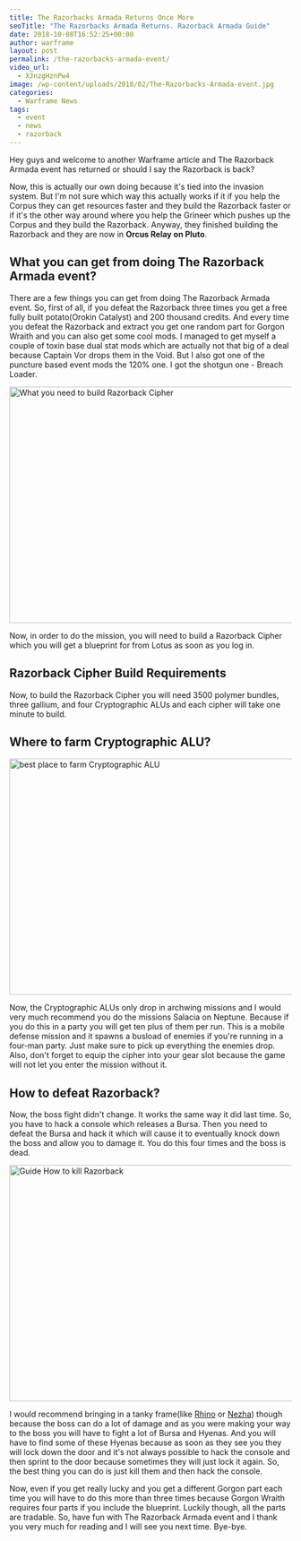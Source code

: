 ```yaml
---
title: The Razorbacks Armada Returns Once More
seoTitle: "The Razorbacks Armada Returns. Razorback Armada Guide"
date: 2018-10-08T16:52:25+00:00
author: warframe
layout: post
permalink: /the-razorbacks-armada-event/
video_url:
  - XJnzgHznPw4
image: /wp-content/uploads/2018/02/The-Razorbacks-Armada-event.jpg
categories:
  - Warframe News
tags:
  - event
  - news
  - razorback
---
```

Hey guys and welcome to another Warframe article and The Razorback Armada event has returned or should I say the Razorback is back?<!--more-->

Now, this is actually our own doing because it's tied into the invasion system. But I'm not sure which way this actually works if it if you help the Corpus they can get resources faster and they build the Razorback faster or if it's the other way around where you help the Grineer which pushes up the Corpus and they build the Razorback. Anyway, they finished building the Razorback and they are now in <b>Orcus Relay on Pluto</b>.

## What you can get from doing The Razorback Armada event?

There are a few things you can get from doing The Razorback Armada event. So, first of all, if you defeat the Razorback three times you get a free fully built potato(Orokin Catalyst) and 200 thousand credits. And every time you defeat the Razorback and extract you get one random part for Gorgon Wraith and you can also get some cool mods. I managed to get myself a couple of toxin base dual stat mods which are actually not that big of a deal because Captain Vor drops them in the Void. But I also got one of the puncture based event mods the 120% one. I got the shotgun one - Breach Loader.

<img src="https://warframeblog.com/wp-content/uploads/2018/02/Razorback-Cipher-Build-1024x576.png" title="Razorback Cipher Build Requirements" alt="What you need to build Razorback Cipher" width="750" height="422" class="alignnone size-large wp-image-929" srcset="https://warframeblog.com/wp-content/uploads/2018/02/Razorback-Cipher-Build-1024x576.png 1024w, https://warframeblog.com/wp-content/uploads/2018/02/Razorback-Cipher-Build-300x169.png 300w, https://warframeblog.com/wp-content/uploads/2018/02/Razorback-Cipher-Build-768x432.png 768w" sizes="(max-width: 750px) 100vw, 750px" />

Now, in order to do the mission, you will need to build a Razorback Cipher which you will get a blueprint for from Lotus as soon as you log in.

## Razorback Cipher Build Requirements

Now, to build the Razorback Cipher you will need 3500 polymer bundles, three gallium, and four Cryptographic ALUs and each cipher will take one minute to build.

## Where to farm Cryptographic ALU?

<img src="https://warframeblog.com/wp-content/uploads/2018/02/Cryptographic-alu-how-to-get-1024x576.png" title="Where to farm Cryptographic ALU" alt="best place to farm Cryptographic ALU" width="750" height="422" class="alignnone size-large wp-image-930" srcset="https://warframeblog.com/wp-content/uploads/2018/02/Cryptographic-alu-how-to-get-1024x576.png 1024w, https://warframeblog.com/wp-content/uploads/2018/02/Cryptographic-alu-how-to-get-300x169.png 300w, https://warframeblog.com/wp-content/uploads/2018/02/Cryptographic-alu-how-to-get-768x432.png 768w" sizes="(max-width: 750px) 100vw, 750px" />

Now, the Cryptographic ALUs only drop in archwing missions and I would very much recommend you do the missions Salacia on Neptune. Because if you do this in a party you will get ten plus of them per run. This is a mobile defense mission and it spawns a busload of enemies if you're running in a four-man party. Just make sure to pick up everything the enemies drop. Also, don't forget to equip the cipher into your gear slot because the game will not let you enter the mission without it.

## How to defeat Razorback?

Now, the boss fight didn't change. It works the same way it did last time. So, you have to hack a console which releases a Bursa. Then you need to defeat the Bursa and hack it which will cause it to eventually knock down the boss and allow you to damage it. You do this four times and the boss is dead.

<img src="https://warframeblog.com/wp-content/uploads/2018/02/defeat-the-razorback-1024x576.png" title="How to defeat Razorback" alt="Guide How to kill Razorback" width="750" height="422" class="alignnone size-large wp-image-931" srcset="https://warframeblog.com/wp-content/uploads/2018/02/defeat-the-razorback-1024x576.png 1024w, https://warframeblog.com/wp-content/uploads/2018/02/defeat-the-razorback-300x169.png 300w, https://warframeblog.com/wp-content/uploads/2018/02/defeat-the-razorback-768x432.png 768w" sizes="(max-width: 750px) 100vw, 750px" />

I would recommend bringing in a tanky frame(like [Rhino](/rhino-iron-skin-build/ "Rhino Iron Skin Build") or [Nezha](/nezha-safeguard-build/ "Nezha Safeguard Build")) though because the boss can do a lot of damage and as you were making your way to the boss you will have to fight a lot of Bursa and Hyenas. And you will have to find some of these Hyenas because as soon as they see you they will lock down the door and it's not always possible to hack the console and then sprint to the door because sometimes they will just lock it again. So, the best thing you can do is just kill them and then hack the console.

Now, even if you get really lucky and you get a different Gorgon part each time you will have to do this more than three times because Gorgon Wraith requires four parts if you include the blueprint. Luckily though, all the parts are tradable. So, have fun with The Razorback Armada event and I thank you very much for reading and I will see you next time. Bye-bye.